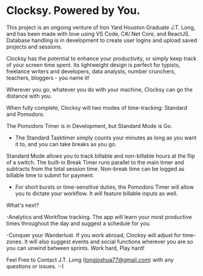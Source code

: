 # Clocksy. Powered by You.

This project is an ongoing venture of Iron Yard Houston Graduate J.T. Long, and has been made with love using VS Code, C#/.Net Core, and ReactJS. Database handling is in development to create user logins and upload saved projects and sessions.

Clocksy has the potential to enhance your productivity, or simply keep track of your screen time spent. Its lightweight design is perfect for typists, freelance writers and developers, data analysts, number crunchers, teachers, bloggers - you name it!

Wherever you go, whatever you do with your machine, Clocksy can go the distance with you.

When fully complete, Clocksy will two modes of time-tracking: Standard and Pomodoro.

The Pomodoro Timer is in Development, but Standard Mode is Go.

- The Standard Tasktimer simply counts your minutes as long as you want it to, and you can take breaks as you go.

Standard Mode allows you to track billable and non-billable hours at the flip of a switch. The built-in Break Timer runs parallel to the main timer and subtracts from the total session time. Non-break time can be logged as billable time to submit for payment.

- For short bursts or time-sensitive duties, the Pomodoro Timer will allow you to dictate your workflow. It will feature billable inputs as well.

What's next? 

-Analytics and Workflow tracking.
The app will learn your most productive times throughout the day and suggest a schedule for you.

-Conquer your Wanderlust.
If you work abroad, Clocksy will adjust for time-zones. It will also suggest events and social functions wherever you are so you can unwind between sprints. Work hard, Play hard!

Feel Free to Contact J.T. Long (longjoshua77@gmail.com) with any questions or issues. :-)
